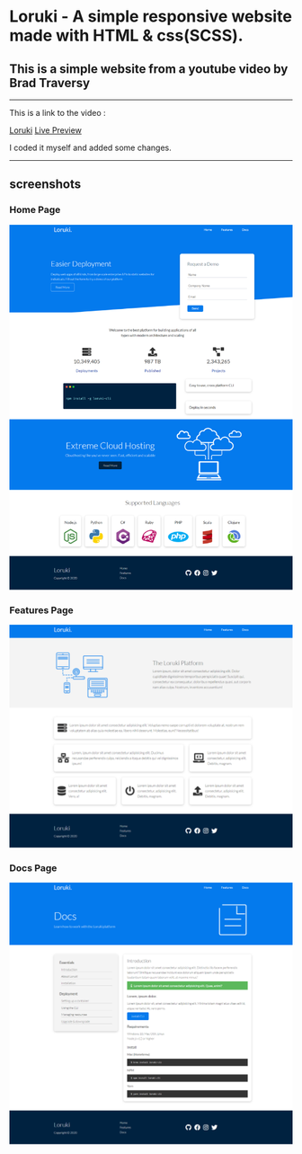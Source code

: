 # Loruki - A simple responsive website made with HTML & css(SCSS).

## This is a simple website from a youtube video by **Brad Traversy**

---

This is a link to the video :

[Loruki](https://www.youtube.com/watch?v=p0bGHP-PXD4)
[Live Preview](https://mohammedghazaly.github.io/Loruki---A-Simple-Multipage-Responsive-Website/index.html)

I coded it myself and added some changes.

---

## screenshots

### Home Page

![Home Page](homepage-screenshot.png)

### Features Page

![Features Page](features-screenshot.png)

### Docs Page

![Docs Page](docs-screenshot.png)
